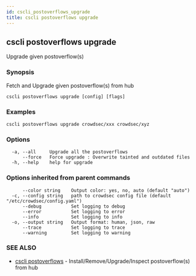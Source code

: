 ```yaml
---
id: cscli_postoverflows_upgrade
title: cscli postoverflows upgrade
---
```

## cscli postoverflows upgrade

Upgrade given postoverflow(s)

### Synopsis

Fetch and Upgrade given postoverflow(s) from hub

```
cscli postoverflows upgrade [config] [flags]
```

### Examples

```
cscli postoverflows upgrade crowdsec/xxx crowdsec/xyz
```

### Options

```
  -a, --all     Upgrade all the postoverflows
      --force   Force upgrade : Overwrite tainted and outdated files
  -h, --help    help for upgrade
```

### Options inherited from parent commands

```
      --color string    Output color: yes, no, auto (default "auto")
  -c, --config string   path to crowdsec config file (default "/etc/crowdsec/config.yaml")
      --debug           Set logging to debug
      --error           Set logging to error
      --info            Set logging to info
  -o, --output string   Output format: human, json, raw
      --trace           Set logging to trace
      --warning         Set logging to warning
```

### SEE ALSO

* [cscli postoverflows](/cscli/cscli_postoverflows.md)	 - Install/Remove/Upgrade/Inspect postoverflow(s) from hub

